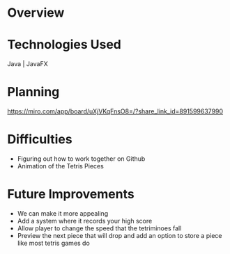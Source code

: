 # Overview

# Technologies Used
Java | JavaFX
# Planning
https://miro.com/app/board/uXjVKqFnsO8=/?share_link_id=891599637990
# Difficulties
- Figuring out how to work together on Github
- Animation of the Tetris Pieces
# Future Improvements
- We can make it more appealing
- Add a system where it records your high score
- Allow player to change the speed that the tetriminoes fall
- Preview the next piece that will drop and add an option to store a piece like most tetris games do
  
